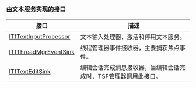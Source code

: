 ### 由文本服务实现的接口

接口																|描述
-|-
[ITfTextInputProcessor](TextService/ITfTextInputProcessor.md)	|文本输入处理器，激活和停用文本服务。
[ITfThreadMgrEventSink](TextService/ITfThreadMgrEventSink.md)	|线程管理器事件接收器，主要捕获焦点事件。
[ITfTextEditSink](TextService/ITfTextEditSink.md)				|编辑会话完成消息接收器，当编辑会话完成时，TSF管理器调用此接口。
